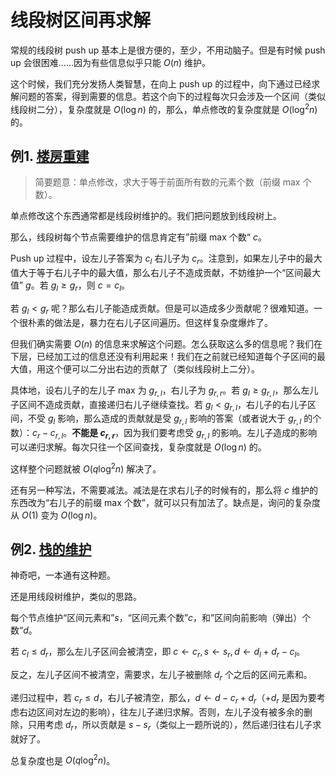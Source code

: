 # 线段树区间再求解

常规的线段树 push up 基本上是很方便的，至少，不用动脑子。但是有时候 push up 会很困难……因为有些信息似乎只能 $O(n)$ 维护。

这个时候，我们充分发扬人类智慧，在向上 push up 的过程中，向下通过已经求解问题的答案，得到需要的信息。若这个向下的过程每次只会涉及一个区间（类似线段树二分），复杂度就是 $O(\log n)$ 的，那么，单点修改的复杂度就是 $O(\log ^2 n)$ 的。

## 例1. [楼房重建](https://www.luogu.com.cn/problem/P4198)

> 简要题意：单点修改，求大于等于前面所有数的元素个数（前缀 max 个数）。

单点修改这个东西通常都是线段树维护的。我们把问题放到线段树上。

那么，线段树每个节点需要维护的信息肯定有”前缀 max 个数“ $c$。

Push up 过程中，设左儿子答案为 $c_l$ 右儿子为 $c_r$。注意到，如果左儿子中的最大值大于等于右儿子中的最大值，那么右儿子不造成贡献，不妨维护一个“区间最大值” $g$。若 $g_l\geq g_r$，则 $c=c_l$。

若 $g_l<g_r$ 呢？那么右儿子能造成贡献。但是可以造成多少贡献呢？很难知道。一个很朴素的做法是，暴力在右儿子区间遍历。但这样复杂度爆炸了。

但我们确实需要 $O(n)$ 的信息来求解这个问题。怎么获取这么多的信息呢？我们在下层，已经加工过的信息还没有利用起来！我们在之前就已经知道每个子区间的最大值，用这个便可以二分出右边的贡献了（类似线段树上二分）。

具体地，设右儿子的左儿子 max 为 $g_{r,l}$，右儿子为 $g_{r,r}$。若 $g_l\geq g_{r,l}$，那么左儿子区间不造成贡献，直接递归右儿子继续查找。若 $g_l<g_{r,l}$，右儿子的右儿子区间，不受 $g_l$ 影响，那么造成的贡献就是受 $g_{r,l}$ 影响的答案（或者说大于 $g_{r,l}$ 的个数）：$c_r-c_{r,l}$。**不能是 $c_{r,r}$**，因为我们要考虑受 $g_{r,l}$ 的影响。左儿子造成的影响可以递归求解。每次只往一个区间查找，复杂度就是 $O(\log n)$ 的。

这样整个问题就被 $O(q\log^2 n)$ 解决了。

还有另一种写法，不需要减法。减法是在求右儿子的时候有的，那么将 $c$ 维护的东西改为“右儿子的前缀 max 个数”，就可以只有加法了。缺点是，询问的复杂度从 $O(1)$ 变为 $O(\log n)$。

## 例2. [栈的维护](http://ybt.ssoier.cn:8088/problem_show.php?pid=1754)

神奇吧，一本通有这种题。

还是用线段树维护，类似的思路。

每个节点维护“区间元素和”$s$，“区间元素个数”$c$，和”区间向前影响（弹出）个数“$d$。

若 $c_l\leq d_r$，那么左儿子区间会被清空，即 $c\gets c_r,s\gets s_r,d\gets d_l+d_r-c_l$。

反之，左儿子区间不被清空，需要求，左儿子被删除 $d_r$ 个之后的区间元素和。

递归过程中，若 $c_r\leq d$，右儿子被清空，那么，$d\gets d-c_r+d_r$（$+d_r$ 是因为要考虑右边区间对左边的影响），往左儿子递归求解。否则，左儿子没有被多余的删除，只用考虑 $d_r$，所以贡献是 $s-s_r$（类似上一题所说的），然后递归往右儿子求就好了。

总复杂度也是 $O(q\log^2 n)$。